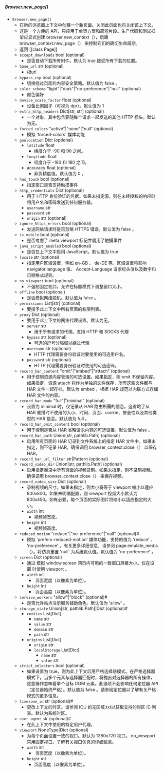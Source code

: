 ##### Browser.new_page()
- `Browser.new_page()`
	- 在新的浏览器上下文中创建一个新页面。关闭此页面也将关闭该上下文。
	- 这是一个方便的 API，只应用于单页方案和简短片段。生产代码和测试框架应显式创建 browser.new_context（），后跟 browser_context.new_page（） 来控制它们的确切生命周期。
	- 返回 [[class Page]]
	- `accept_downloads` bool (optional)
		- 是否自动下载所有附件。默认为 true 接受所有下载的位置。
	- `base_url` str (optional)
		- 根url
	- `bypass_csp` bool (optional)
		- 切换绕过页面的内容安全策略。默认值为 false 。
	- `color_scheme` "light"|"dark"|"no-preference"|"null" (optional)
		- 颜色偏好
	- `device_scale_factor` float (optional)
		- 设备比例因子（可视为 dpr）。默认值为 1
	- `extra_http_headers` Dict[str, str] (optional)
		- 一个对象，其中包含要随每个请求一起发送的其他 HTTP 标头。默认为无。
	- `forced_colors` "active"|"none"|"null" (optional)
		- 模拟 'forced-colors' 媒体功能
	- `geolocation` Dict (optional)
		- `latitude` float
			- 纬度介于 -90 和 90 之间。
		- `longitude` float
			- 经度介于 -180 和 180 之间。
		- accuracy float (optional)
			- 非负精度值。默认值为 0 。
	- `has_touch` bool (optional)
		- 指定窗口是否支持触摸事件
	- `http_credentials` Dict (optional)
		- 用于 HTTP 身份验证的凭据。如果未指定源，则在未经授权的响应时将用户名和密码发送到任何服务器。
		- `username` str
		- `password` str
		- `origin` str (optional)
	- `ignore_https_errors` bool (optional)
		- 发送网络请求时是否忽略 HTTPS 错误。默认值为 false 。
	- `is_mobile` bool (optional)
		- 是否考虑了 meta viewport 标记并启用了触摸事件
	- `java_script_enabled` bool (optional)
		- 是否在上下文中启用 JavaScript。默认值为 true 
	- `locale` str (optional)
		- 指定用户区域设置，例如 en-GB 、 de-DE 等。区域设置将影响 navigator.language 值、 Accept-Language 请求标头值以及数字和日期格式规则。
	- `no_viewport` bool (optional)
		- 不强制固定视口，允许在标题模式下调整窗口大小。
	- `offline` bool (optional)
		- 是否模拟网络脱机。默认值为 false 。
	- `permissions` List[str] (optional)
		- 要授予此上下文中所有页面的权限列表。
	- `proxy` Dict (optional)
		- 要用于此上下文的网络代理设置。默认为无。
		- `server` str
			- 用于所有请求的代理。支持 HTTP 和 SOCKS 代理
		- `bypass` str (optional)
			- 可选的逗号分隔域以绕过代理
		- `username` str (optional)
			- HTTP 代理需要身份验证时要使用的可选用户名。
		- `password` str (optional)
			- HTTP 代理需要身份验证时使用的可选密码。
	- `record_har_content` "omit"|"embed"|"attach" (optional)
		- 用于控制资源内容管理的可选设置。如果指定，则 omit 不保留内容。如果指定，资源 attach 将作为单独的文件保存，所有这些文件都与 HAR 文件一起存档。默认为 embed ，根据 HAR 规范以内联方式存储 HAR 文件的内容。
	- `record_har_mode` "full"|"minimal" (optional)
		- 设置为 minimal 时，仅记录从 HAR 路由所需的信息。这省略了从 HAR 重播时不使用的大小、时间、页面、cookie、安全性以及其他类型的 HAR 信息。默认值为 full 。
	- `record_har_omit_content` bool (optional)
		- 用于控制是否从 HAR 省略请求内容的可选设置。默认值为 false 。
	- `record_har_path` Union[str, pathlib.Path] (optional)
		- 启用所有页面的 HAR 记录到文件系统上的指定 HAR 文件中。如果未指定，则不记录 HAR。确保调用 browser_context.close（） 以保存 HAR。
	- `record_har_url_filter` str|Pattern (optional)
	- `record_video_dir` Union[str, pathlib.Path] (optional)
		- 启用指定目录中所有页面的视频录制。如果未指定，则不录制视频。确保调用 browser_context.close（） 来保存视频。
	- `record_video_size` Dict (optional)
		- 录制视频的尺寸。如果未指定，则大小将等于 viewport 缩小以适应 800x800。如果未明确配置，则 viewport 视频大小默认为 800x450。如有必要，每个页面的实际图片将缩小以适应指定的大小。
		- `width` int
			-  视频帧宽度。
		- `height` int
			- 视频帧高度。
	- `reduced_motion` "reduce"|"no-preference"|"null" (optional)#
		- 模拟 'prefers-reduced-motion' 媒体功能，支持的值为 'reduce' 、 'no-preference' 。有关更多详细信息，请参阅 page.emulate_media（）。将仿真重置 'null' 为系统默认值。默认值为 'no-preference' 。
	- `screen` Dict (optional)
		- 通过 模拟 window.screen 网页内可用的一致窗口屏幕大小。仅在设置 时使用 viewport 。
		- `width` int
			-  页面宽度（以像素为单位）。
		- `height` int
			-  页面高度（以像素为单位）。
	- `service_workers` "allow"|"block" (optional)#
		- 是否允许站点注册服务辅助角色。默认值为 'allow' 。
	- `storage_state` Union[str, pathlib.Path]|Dict (optional)#
		- `cookies` List[Dict]
			- `name` str
			- `value` str
			- `domain` str
			- `path` str
		- `origins` List[Dict]
			- `origin` str
			- `localStorage` List[Dict]
				- `name` str
				- `value` str
	- `strict_selectors` bool (optional)
		- 如果设置为 true，则为此上下文启用严格选择器模式。在严格选择器模式下，当多个元素与选择器匹配时，将抛出对选择器的所有操作，这些操作意味着单个目标 DOM 元素。此选项不会影响任何定位器 API（定位器始终严格）。默认值为 false 。请参阅定位器以了解有关严格模式的更多信息。
	- `timezone_id` str (optional)#
		- 更改上下文的时区。请参阅 ICU 的元区域.txt以获取支持的时区 ID 列表。默认为系统时区。
	- `user_agent` str (optional)#
		- 在此上下文中使用的特定用户代理。
	- `viewport` NoneType|Dict (optional)
		- 为每个页面设置一致的视口。默认为 1280x720 视口。 no_viewport 禁用固定视口。了解有关视口仿真的详细信息。
		- `width` int
			-  页面宽度（以像素为单位）。
		- `height` int
			- 页面高度（以像素为单位）。
